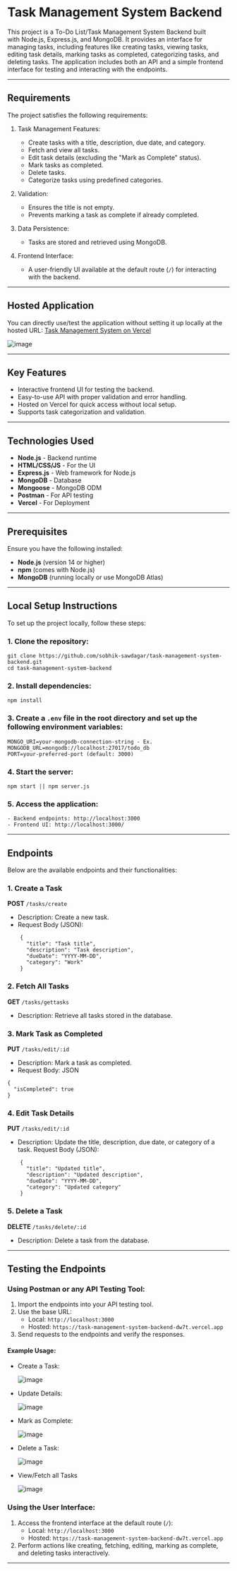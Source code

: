Task Management System Backend
==============================

This project is a To-Do List/Task Management System Backend built with Node.js, Express.js, and MongoDB. It provides an interface for managing tasks, including features like creating tasks, viewing tasks, editing task details, marking tasks as completed, categorizing tasks, and deleting tasks. The application includes both an API and a simple frontend interface for testing and interacting with the endpoints.

* * * * *

Requirements
------------

The project satisfies the following requirements:

1.  Task Management Features:

    -   Create tasks with a title, description, due date, and category.
    -   Fetch and view all tasks.
    -   Edit task details (excluding the "Mark as Complete" status).
    -   Mark tasks as completed.
    -   Delete tasks.
    -   Categorize tasks using predefined categories.
2.  Validation:

    -   Ensures the title is not empty.
    -   Prevents marking a task as complete if already completed.
3.  Data Persistence:

    -   Tasks are stored and retrieved using MongoDB.
4.  Frontend Interface:

    -   A user-friendly UI available at the default route (`/`) for interacting with the backend.

* * * * *

Hosted Application
------------------

You can directly use/test the application without setting it up locally at the hosted URL:
[Task Management System on Vercel](https://task-management-system-backend-dw7t.vercel.app/)

![image](https://github.com/user-attachments/assets/ab874b89-b733-436a-8512-9d80b0e80a35)


* * * * *

Key Features
------------

-   Interactive frontend UI for testing the backend.
-   Easy-to-use API with proper validation and error handling.
-   Hosted on Vercel for quick access without local setup.
-   Supports task categorization and validation.

---

## Technologies Used
- **Node.js** - Backend runtime
- **HTML/CSS/JS** - For the UI
- **Express.js** - Web framework for Node.js
- **MongoDB** - Database
- **Mongoose** - MongoDB ODM
- **Postman** - For API testing
- **Vercel** - For Deployment

---

## Prerequisites
Ensure you have the following installed:
- **Node.js** (version 14 or higher)
- **npm** (comes with Node.js)
- **MongoDB** (running locally or use MongoDB Atlas)

---

Local Setup Instructions
------------------------

To set up the project locally, follow these steps:

### 1. Clone the repository:
```
git clone https://github.com/sobhik-sawdagar/task-management-system-backend.git
cd task-management-system-backend
```

### 2. Install dependencies:
```
npm install
```

### 3. Create a `.env` file in the root directory and set up the following environment variables:
```
MONGO_URI=your-mongodb-connection-string - Ex. MONGODB_URL=mongodb://localhost:27017/todo_db
PORT=your-preferred-port (default: 3000)
```

### 4. Start the server:
```
npm start || npm server.js
```

### 5. Access the application:
```
- Backend endpoints: http://localhost:3000
- Frontend UI: http://localhost:3000/
```

* * * * *

Endpoints
---------

Below are the available endpoints and their functionalities:

### 1. Create a Task
  **POST** `/tasks/create`
  - Description: Create a new task.
  - Request Body (JSON):
```
    {
      "title": "Task title",
      "description": "Task description",
      "dueDate": "YYYY-MM-DD",
      "category": "Work"
    }
```

### 2. Fetch All Tasks
  **GET** `/tasks/gettasks`
  - Description: Retrieve all tasks stored in the database.

### 3. Mark Task as Completed
  **PUT** `/tasks/edit/:id`
  - Description: Mark a task as completed.
  - Request Body: JSON
```
{
  "isCompleted": true
}
```

### 4. Edit Task Details
  **PUT** `/tasks/edit/:id`
  - Description: Update the title, description, due date, or category of a task.
  Request Body (JSON):
```
    {
      "title": "Updated title",
      "description": "Updated description",
      "dueDate": "YYYY-MM-DD",
      "category": "Updated category"
    }
```

### 5. Delete a Task
  **DELETE** `/tasks/delete/:id`
  - Description: Delete a task from the database.

* * * * *

Testing the Endpoints
---------------------

### Using Postman or any API Testing Tool:

1.  Import the endpoints into your API testing tool.
2.  Use the base URL:
    -   Local: `http://localhost:3000`
    -   Hosted: `https://task-management-system-backend-dw7t.vercel.app`
3.  Send requests to the endpoints and verify the responses.
#### Example Usage:
- Create a Task:

  ![image](https://github.com/user-attachments/assets/29a2bd40-64e4-4e41-a5e6-9de424224873)


- Update Details:

  ![image](https://github.com/user-attachments/assets/66db13eb-82d2-40e6-8244-68dffa3cdd38)


- Mark as Complete:

  ![image](https://github.com/user-attachments/assets/b35d6fbd-f925-4751-bf3b-098436a09ccc)


- Delete a Task:
  
  ![image](https://github.com/user-attachments/assets/20cd73e2-276d-40b5-b927-87a1d2283bfa)


- View/Fetch all Tasks

  ![image](https://github.com/user-attachments/assets/bced858b-fca4-4215-a54a-c7bd9b77ebea)



### Using the User Interface:

1.  Access the frontend interface at the default route (`/`):
    -   Local: `http://localhost:3000`
    -   Hosted: `https://task-management-system-backend-dw7t.vercel.app`
2.  Perform actions like creating, fetching, editing, marking as complete, and deleting tasks interactively.

* * * * *
